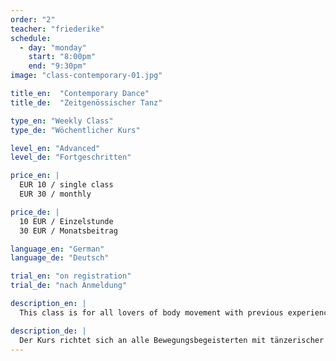 ```yaml
---
order: "2"
teacher: "friederike"
schedule:
  - day: "monday"
    start: "8:00pm"
    end: "9:30pm"
image: "class-contemporary-01.jpg"

title_en:  "Contemporary Dance"
title_de:  "Zeitgenössischer Tanz"

type_en: "Weekly Class"
type_de: "Wöchentlicher Kurs"

level_en: "Advanced"
level_de: "Fortgeschritten"

price_en: |
  EUR 10 / single class  
  EUR 30 / monthly

price_de: |
  10 EUR / Einzelstunde  
  30 EUR / Monatsbeitrag

language_en: "German"
language_de: "Deutsch"

trial_en: "on registration"
trial_de: "nach Anmeldung"

description_en: |
  This class is for all lovers of body movement with previous experience in dance. Goal is to provide a solid practice in various contemporary dance techniques, and employ them in small dance sequences. We will develop individual choreographies, and extend the range of our expression. The dance style of Friederike Erhart is characterized by very dynamic, flowing and organic movements. Guiding principle is always the joy of music and movement.

description_de: |
  Der Kurs richtet sich an alle Bewegungsbegeisterten mit tänzerischer Vorerfahrung. Ziel ist es zum einen, eine solide Tanztechnik aus verschiedenen Bereichen des zeitgenössischen Tanzes zu vermitteln und diese in kleinere, tänzerische Sequenzen einzubauen. Darüberhinaus werden einzelne Choreographien entwickelt, in denen die Kursteilnehmer ihren tänzerischen Ausdruck vertiefen können. Der Tanzstil Friederike Erharts zeichnet sich durch sehr dynamische, fließende und organische Bewegungen aus. Oberstes Prinzip ist stets die Freude an Musik und Bewegung.
---
```

